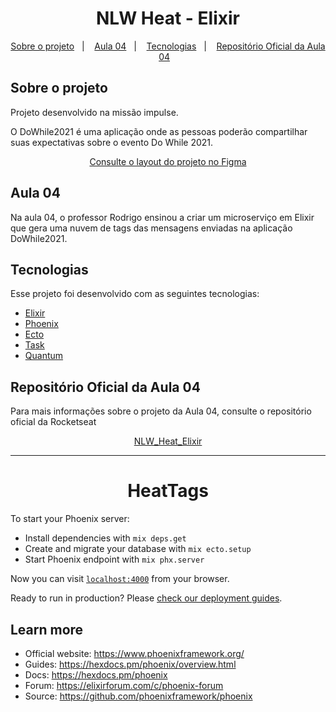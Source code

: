 <h1 align="center"> NLW Heat - Elixir </h1>
<p align="center">
  <a href="#-sobre-o-projeto">Sobre o projeto</a>&nbsp;&nbsp;&nbsp;|&nbsp;&nbsp;&nbsp;
  <a href="#-aula-04">Aula 04</a>&nbsp;&nbsp;&nbsp;|&nbsp;&nbsp;&nbsp;
  <a href="#-tecnologias">Tecnologias</a>&nbsp;&nbsp;&nbsp;|&nbsp;&nbsp;&nbsp;
  <a href="#-repositorio">Repositório Oficial da Aula 04</a>&nbsp;&nbsp;&nbsp;
</p>


## Sobre o projeto
<p>Projeto desenvolvido na missão impulse.</p>
<p>O DoWhile2021 é uma aplicação onde as pessoas poderão compartilhar suas expectativas sobre o evento Do While 2021.</p>
<p align="center" >
  <a href="https://www.figma.com/community/file/1031699316177416916">Consulte o layout do projeto no Figma</a>
</p>

## Aula 04
<p>Na aula 04, o professor Rodrigo ensinou a criar um microserviço em Elixir que gera uma nuvem de tags das mensagens enviadas na aplicação DoWhile2021.</p>

## Tecnologias

Esse projeto foi desenvolvido com as seguintes tecnologias:

- [Elixir](https://elixir-lang.org/)
- [Phoenix](https://www.phoenixframework.org/)
- [Ecto](https://hexdocs.pm/ecto/Ecto.html)
- [Task](https://hexdocs.pm/elixir/1.12/Task.html/)
- [Quantum](https://github.com/quantum-elixir/quantum-core)

## Repositório Oficial da Aula 04
<p>Para mais informações sobre o projeto da Aula 04, consulte o repositório oficial da Rocketseat</p>
<p align="center" >
  <a href="https://github.com/rocketseat-education/nlw-heat-elixir">NLW_Heat_Elixir</a>
</p>

_____________________________________________________________________________________________________________________________________________________________________________

<h1 align="center"> HeatTags </h1>

To start your Phoenix server:

  * Install dependencies with `mix deps.get`
  * Create and migrate your database with `mix ecto.setup`
  * Start Phoenix endpoint with `mix phx.server`

Now you can visit [`localhost:4000`](http://localhost:4000) from your browser.

Ready to run in production? Please [check our deployment guides](https://hexdocs.pm/phoenix/deployment.html).

## Learn more

  * Official website: https://www.phoenixframework.org/
  * Guides: https://hexdocs.pm/phoenix/overview.html
  * Docs: https://hexdocs.pm/phoenix
  * Forum: https://elixirforum.com/c/phoenix-forum
  * Source: https://github.com/phoenixframework/phoenix
